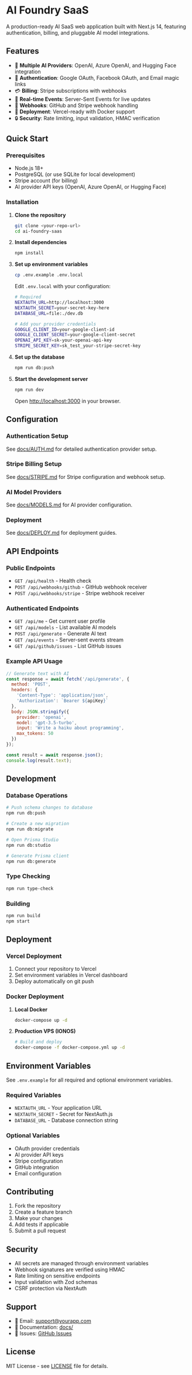 # AI Foundry SaaS

A production-ready AI SaaS web application built with Next.js 14, featuring authentication, billing, and pluggable AI model integrations.

## Features

- 🤖 **Multiple AI Providers**: OpenAI, Azure OpenAI, and Hugging Face integration
- 🔐 **Authentication**: Google OAuth, Facebook OAuth, and Email magic links
- 💳 **Billing**: Stripe subscriptions with webhooks
- 🔄 **Real-time Events**: Server-Sent Events for live updates
- 🔗 **Webhooks**: GitHub and Stripe webhook handling
- 🚀 **Deployment**: Vercel-ready with Docker support
- 🔒 **Security**: Rate limiting, input validation, HMAC verification

## Quick Start

### Prerequisites

- Node.js 18+ 
- PostgreSQL (or use SQLite for local development)
- Stripe account (for billing)
- AI provider API keys (OpenAI, Azure OpenAI, or Hugging Face)

### Installation

1. **Clone the repository**
   ```bash
   git clone <your-repo-url>
   cd ai-foundry-saas
   ```

2. **Install dependencies**
   ```bash
   npm install
   ```

3. **Set up environment variables**
   ```bash
   cp .env.example .env.local
   ```
   
   Edit `.env.local` with your configuration:
   
   ```bash
   # Required
   NEXTAUTH_URL=http://localhost:3000
   NEXTAUTH_SECRET=your-secret-key-here
   DATABASE_URL=file:./dev.db
   
   # Add your provider credentials
   GOOGLE_CLIENT_ID=your-google-client-id
   GOOGLE_CLIENT_SECRET=your-google-client-secret
   OPENAI_API_KEY=sk-your-openai-api-key
   STRIPE_SECRET_KEY=sk_test_your-stripe-secret-key
   ```

4. **Set up the database**
   ```bash
   npm run db:push
   ```

5. **Start the development server**
   ```bash
   npm run dev
   ```

   Open [http://localhost:3000](http://localhost:3000) in your browser.

## Configuration

### Authentication Setup

See [docs/AUTH.md](docs/AUTH.md) for detailed authentication provider setup.

### Stripe Billing Setup

See [docs/STRIPE.md](docs/STRIPE.md) for Stripe configuration and webhook setup.

### AI Model Providers

See [docs/MODELS.md](docs/MODELS.md) for AI provider configuration.

### Deployment

See [docs/DEPLOY.md](docs/DEPLOY.md) for deployment guides.

## API Endpoints

### Public Endpoints
- `GET /api/health` - Health check
- `POST /api/webhooks/github` - GitHub webhook receiver
- `POST /api/webhooks/stripe` - Stripe webhook receiver

### Authenticated Endpoints
- `GET /api/me` - Get current user profile
- `GET /api/models` - List available AI models
- `POST /api/generate` - Generate AI text
- `GET /api/events` - Server-sent events stream
- `GET /api/github/issues` - List GitHub issues

### Example API Usage

```javascript
// Generate text with AI
const response = await fetch('/api/generate', {
  method: 'POST',
  headers: {
    'Content-Type': 'application/json',
    'Authorization': `Bearer ${apiKey}`
  },
  body: JSON.stringify({
    provider: 'openai',
    model: 'gpt-3.5-turbo',
    input: 'Write a haiku about programming',
    max_tokens: 50
  })
});

const result = await response.json();
console.log(result.text);
```

## Development

### Database Operations

```bash
# Push schema changes to database
npm run db:push

# Create a new migration
npm run db:migrate

# Open Prisma Studio
npm run db:studio

# Generate Prisma client
npm run db:generate
```

### Type Checking

```bash
npm run type-check
```

### Building

```bash
npm run build
npm start
```

## Deployment

### Vercel Deployment

1. Connect your repository to Vercel
2. Set environment variables in Vercel dashboard
3. Deploy automatically on git push

### Docker Deployment

1. **Local Docker**
   ```bash
   docker-compose up -d
   ```

2. **Production VPS (IONOS)**
   ```bash
   # Build and deploy
   docker-compose -f docker-compose.yml up -d
   ```

## Environment Variables

See `.env.example` for all required and optional environment variables.

### Required Variables
- `NEXTAUTH_URL` - Your application URL
- `NEXTAUTH_SECRET` - Secret for NextAuth.js
- `DATABASE_URL` - Database connection string

### Optional Variables
- OAuth provider credentials
- AI provider API keys
- Stripe configuration
- GitHub integration
- Email configuration

## Contributing

1. Fork the repository
2. Create a feature branch
3. Make your changes
4. Add tests if applicable
5. Submit a pull request

## Security

- All secrets are managed through environment variables
- Webhook signatures are verified using HMAC
- Rate limiting on sensitive endpoints
- Input validation with Zod schemas
- CSRF protection via NextAuth

## Support

- 📧 Email: support@yourapp.com
- 📖 Documentation: [docs/](docs/)
- 🐛 Issues: [GitHub Issues](https://github.com/your-repo/issues)

## License

MIT License - see [LICENSE](LICENSE) file for details.